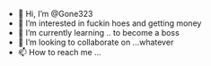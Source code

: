 - 👋 Hi, I’m @Gone323
- 👀 I’m interested in fuckin hoes and getting money 
- 🌱 I’m currently learning .. to become a boss
- 💞️ I’m looking to collaborate on ...whatever 
- 📫 How to reach me ...

<!---
Gone323/Gone323 is a ✨ special ✨ repository because its `README.md` (this file) appears on your GitHub profile.
You can click the Preview link to take a look at your changes.
--->
